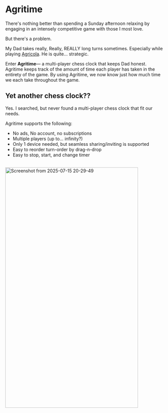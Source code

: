 # Agritime

There's nothing better than spending a Sunday afternoon relaxing by engaging in an intensely competitive game with those I most love.

But there's a problem.

My Dad takes really, Really, REALLY long turns sometimes. Especially while playing [Agricola](<https://en.wikipedia.org/wiki/Agricola_(board_game)>). He is quite... strategic.

Enter <b>Agritime</b>— a multi-player chess clock that keeps Dad honest. Agritime keeps track of the amount of time each player has taken in the entirety of the game. By using Agritime, we now know just how much time we each take throughout the game.

## Yet another chess clock??

Yes. I searched, but never found a multi-player chess clock that fit our needs.

Agritime supports the following:

- No ads, No account, no subscriptions
- Multiple players (up to... infinity?)
- Only 1 device needed, but seamless sharing/inviting is supported
- Easy to reorder turn-order by drag-n-drop
- Easy to stop, start, and change timer

 <br />
 
<img width="418" height="757" alt="Screenshot from 2025-07-15 20-29-49" src="https://github.com/user-attachments/assets/6841f00d-19ec-4183-b90b-b3c38bbc9138" />
